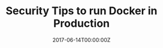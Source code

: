 ---
title: Security Tips to run Docker in Production
date: 2017-06-14T00:00:00Z
slide: https://www.slideshare.net/GianlucaArbezzano/security-tips-to-run-docker-in-production
embedSlide: ""
video: https://www.youtube.com/watch?v=IgQv5chQHyc
embedVideo: https://www.youtube.com/embed/IgQv5chQHyc
eventName: DevOpsCon - Berlin
eventLink: https://devopsconference.de/session/security-tips-to-run-docker-in-production/
city: ""
links: {}

---
